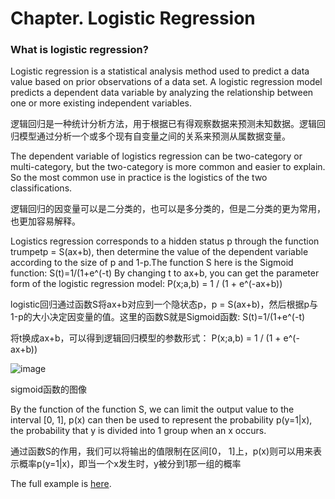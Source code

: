 # Chapter. Logistic Regression

### What is logistic regression?

Logistic regression is a statistical analysis method used to predict a data value based on prior observations of a data set. A logistic regression model predicts a dependent data variable by analyzing the relationship between one or more existing independent variables.

逻辑回归是一种统计分析方法，用于根据已有得观察数据来预测未知数据。逻辑回归模型通过分析一个或多个现有自变量之间的关系来预测从属数据变量。

The dependent variable of logistics regression can be two-category or multi-category, but the two-category is more common and easier to explain. So the most common use in practice is the logistics of the two classifications.

逻辑回归的因变量可以是二分类的，也可以是多分类的，但是二分类的更为常用，也更加容易解释。


Logistics regression corresponds to a hidden status p through the function trumpetp = S(ax+b), then determine the value of the dependent
variable according to the size of p and 1-p.The function S here is the Sigmoid function:
                                         S(t)=1/(1+e^(-t)
By changing t to ax+b, you can get the parameter form of the logistic regression model:
                                          P(x;a,b) = 1 / (1 + e^(-ax+b))

logistic回归通过函数S将ax+b对应到一个隐状态p，p = S(ax+b)，然后根据p与1-p的大小决定因变量的值。这里的函数S就是Sigmoid函数:
                                          S(t)=1/(1+e^(-t)
                                      
将t换成ax+b，可以得到逻辑回归模型的参数形式：
                                          P(x;a,b) = 1 / (1 + e^(-ax+b))

![image](https://github.com/SciEvan/TensorFlow.NET/tree/master/docs/source/sigmoid.png)

sigmoid函数的图像

By the function of the function S, we can limit the output value to the interval [0, 1],
p(x) can then be used to represent the probability p(y=1|x), the probability that y is divided into 1 group when an x occurs.

通过函数S的作用，我们可以将输出的值限制在区间[0， 1]上，p(x)则可以用来表示概率p(y=1|x)，即当一个x发生时，y被分到1那一组的概率


The full example is [here](https://github.com/SciSharp/TensorFlow.NET/blob/master/test/TensorFlowNET.Examples/LogisticRegression.cs).
